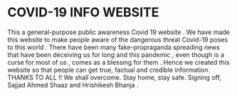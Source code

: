 # COVID-19 INFO WEBSITE
This a general-purpose public awareness Covid 19 website . We have made this website to make people aware of the dangerous threat Covid-19 poses
to this world . There have been many fake-propraganda spreading news that have been deceiving us for long and this pandemic , even though is 
a curse for most of us , comes as a blessing for them . Hence we created this website so that people can get true, factual and credible information.
THANKS TO ALL !!
We shall overcome. 
Stay home, stay safe. 
Signing off,
Sajjad Ahmed Shaaz and Hrishikesh Bhanja .
